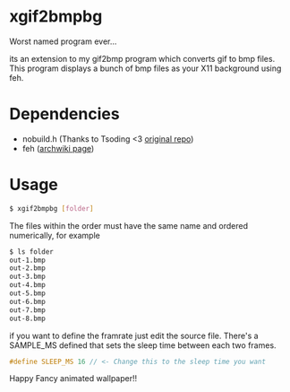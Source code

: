# xgif2bmpbg

Worst named program ever...

its an extension to my gif2bmp program which converts gif to bmp files.
This program displays a bunch of bmp files as your X11 background using feh.

# Dependencies

- nobuild.h (Thanks to Tsoding <3 [original repo](https://github.com/tsoding/nobuild))
- feh ([archwiki page](https://wiki.archlinux.org/title/feh))

# Usage

``` bash
$ xgif2bmpbg [folder]
```

The files within the order must have the same name and ordered numerically, for example

``` bash
$ ls folder
out-1.bmp
out-2.bmp
out-3.bmp
out-4.bmp
out-5.bmp
out-6.bmp
out-7.bmp
out-8.bmp
```

if you want to define the framrate just edit the source file. There's a SAMPLE_MS defined that sets the sleep time between each two frames.

``` c
#define SLEEP_MS 16 // <- Change this to the sleep time you want
```

Happy Fancy animated wallpaper!!

